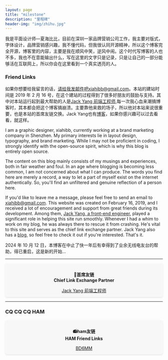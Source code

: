 ```yaml
---
layout: page
title: "milestone"
description: "里程碑"
header-img: "img/zhihu.jpg"
---
```


我是平面设计师—夏海比比，目前在深圳一家品牌营销公司工作，我主要对版式，字体设计，品牌营销感兴趣，我不懂代码，但我很认同开源精神，所以这个博客完全开源，博客里的内容，主要是我在顺风中笑，逆风中闹。这个时代写博客的人也不多，我也不在意能输出什么，写在这里的文字只是记录，只是让自己的一部分能够活在互联网上，所以你会在这里看到一个真实透亮的人。

### Friend Links

如果你想要给我留言的话，请给我发邮件吧xiahibb@gmail.com。本站的建站时间是 2019 年 2 月 16 号，在这个建站的过程得到了很多好朋友的鼓励与支持。其中对本站运行起到最大帮助的人是[Jack Yang 前端工程师](http://jacklove.ddns.net:8090),每一次我心血来潮搞博客时，其本都会把这个博客搞崩溃。主要靠他来救的场子，所以他对本站来说很重要，也是本站的首席友链交换。Jack Yang也有[博客](http://jacklove.ddns.net:8090)，如果你感兴趣可以过去看看，就这样。

I am a graphic designer, xiahibb, currently working at a brand marketing company in Shenzhen. My primary interests lie in layout design, typography, and brand marketing. While I may not be proficient in coding, I strongly identify with the open-source spirit, which is why this blog is entirely open source.

The content on this blog mainly consists of my musings and experiences, both in fair weather and foul. In an age where blogging is becoming less common, I am not concerned about what I can produce. The words you find here are merely a record, a way to let a part of myself exist on the internet authentically. So, you'll find an unfiltered and genuine reflection of a person here.

If you'd like to leave me a message, please feel free to send an email to xiahibb@gmail.com. This website was created on February 16, 2019, and I received a lot of encouragement and support from great friends during its development. Among them, [Jack Yang, a front-end engineer](http://jacklove.ddns.net:8090), played a significant role in helping this site run smoothly. Whenever I had a whim to work on my blog, he was always there to rescue it from crashing. He's vital to this site and serves as the chief link exchange partner. Jack Yang also has a [blog](http://jacklove.ddns.net:8090), so feel free to check it out if you're interested. That's it.

2024 年 10 月 12 日，本博客在中止了快一年后有幸得到了业余无线电友台的帮助，得已重启，这是新的开始...


---

<div style="text-align: center; border: 1px solid #fafafa; padding: 10px; background-color: #f7f7f8; border-radius: 5px; box-shadow: 0 2px 4px rgba(0, 0, 0, 0.1);">
    <p><strong>🧠首席友链<br>Chief Link Exchange Partner</strong></p>
    <a href="http://jacklove.ddns.net:8090/">Jack Yang 前端工程师</a>
</div>



---
### CQ CQ CQ HAM

<div style="text-align: center; border: 1px solid #fafafa; padding: 10px; background-color: #f7f7f8; border-radius: 5px; box-shadow: 0 2px 4px rgba(0, 0, 0, 0.1);">
    <p><strong>📻ham友链<br>HAM Friend Links</strong></p>
    <a href="https://bd6mm.cn/blog/">BD6MM</a>
</div>

